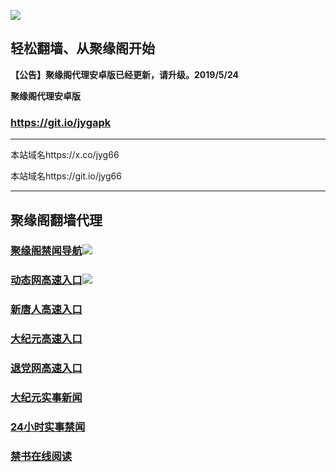 ![](https://raw.githubusercontent.com/hao369/a/master/j.jpg)



## 轻松翻墙、从聚缘阁开始



**【公告】聚缘阁代理安卓版已经更新，请升级。2019/5/24**

 
**聚缘阁代理安卓版**
### https://git.io/jygapk  

***

本站域名https://x.co/jyg66 

本站域名https://git.io/jyg66



***




## 聚缘阁翻墙代理 



### [聚缘阁禁闻导航](https://steep-mud-73af.zasfr.workers.dev/-----https://66u.nnmyr.tk/)![](https://tup.vraet.cf/jyg.gif)

### [动态网高速入口](https://steep-mud-73af.zasfr.workers.dev/-----https://66u.nnmyr.tk/)![](https://tup.vraet.cf/jygdl.gif)


### [新唐人高速入口](https://steep-mud-73af.zasfr.workers.dev/-----https://66u.nnmyr.tk/)

### [大纪元高速入口](https://steep-mud-73af.zasfr.workers.dev/-----https://66u.nnmyr.tk/)

### [退党网高速入口](https://steep-mud-73af.zasfr.workers.dev/-----https://66u.nnmyr.tk/)






### [大纪元实事新闻](https://git.io/fjmgE)

### [24小时实事禁闻](https://git.io/fj3Go)

### [禁书在线阅读](https://git.io/fjJ5Z)







